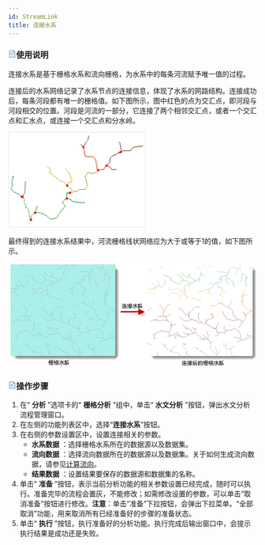 ```yaml
---
id: StreamLink
title: 连接水系
---
```

### ![](../img/read.gif)使用说明

连接水系是基于栅格水系和流向栅格，为水系中的每条河流赋予唯一值的过程。

连接后的水系网络记录了水系节点的连接信息，体现了水系的网路结构。连接成功后，每条河段都有唯一的栅格值。如下图所示，图中红色的点为交汇点，即河段与河段相交的位置。河段是河流的一部分，它连接了两个相邻交汇点，或者一个交汇点和汇水点，或连接一个交汇点和分水岭。

![](img/StreamLink.png)  
  
最终得到的连接水系结果中，河流栅格线状网络应为大于或等于1的值，如下图所示。

![](img/StreamLinkResult.png)  
  
### ![](../img/read.gif)操作步骤

1. 在“ **分析** ”选项卡的“ **栅格分析** ”组中，单击“ **水文分析** ”按钮，弹出水文分析流程管理窗口。
2. 在左侧的功能列表区中，选择“**连接水系**”按钮。
3. 在右侧的参数设置区中，设置连接相关的参数。 
    * **水系数据** ：选择栅格水系所在的数据源以及数据集。
    * **流向数据** ：选择流向数据所在的数据源以及数据集。关于如何生成流向数据，请参见[计算流向](CalFlowDirection.html)。
    * **结果数据** ：设置结果要保存的数据源和数据集的名称。
4. 单击“ **准备** ”按钮，表示当前分析功能的相关参数设置已经完成，随时可以执行。准备完毕的流程会置灰，不能修改；如需修改设置的参数，可以单击“取消准备”按钮进行修改。**注意**：单击“准备”下拉按钮，会弹出下拉菜单。“全部取消”功能，用来取消所有已经准备好的步骤的准备状态。
5. 单击“ **执行** ”按钮，执行准备好的分析功能。执行完成后输出窗口中，会提示执行结果是成功还是失败。